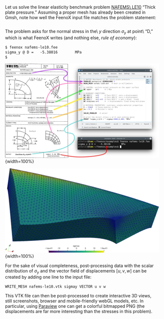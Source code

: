 Let us solve the linear elasticity benchmark problem [NAFEMS\ LE10](https://www.nafems.org/publications/resource_center/p18/) “Thick plate pressure.” Assuming a proper mesh has already been created in Gmsh, note how well the FeenoX input file matches the problem statement:

```{.feenox include="nafems-le10.fee"}
```

The problem asks for the normal stress in the\ $y$ direction $\sigma_y$ at point\ “D,” which is what FeenoX writes (and nothing else, *rule of economy*):

```terminal
$ feenox nafems-le10.fee 
sigma_y @ D =   -5.38016        MPa
$ 
```

![The NAFEMS LE10 problem statement and the corresponding FeenoX input](nafems-le10-problem-input.svg){width=100%}

![Normal stress $\sigma_y$ refined around point\ $D$ over 5,000x-warped displacements for LE10 created with Paraview](nafems-le10.png){width=100%}


For the sake of visual completeness, post-processing data with the scalar distribution of $\sigma_y$ and the vector field of displacements $[u,v,w]$ can be created by adding one line to the input file:

```feenox
WRITE_MESH nafems-le10.vtk sigmay VECTOR u v w
```

This VTK file can then be post-processed to create interactive 3D views, still screenshots, browser and mobile-friendly webGL models, etc. In particular, using [Paraview](https://www.paraview.org) one can get a colorful bitmapped PNG (the displacements are far more interesting than the stresses in this problem).


